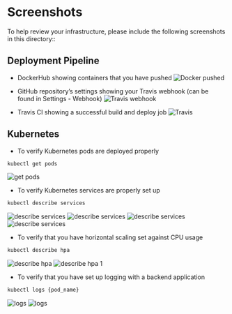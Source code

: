 # Screenshots
To help review your infrastructure, please include the following screenshots in this directory::

## Deployment Pipeline
* DockerHub showing containers that you have pushed
![Docker pushed](./Dockerhub_pushed.PNG "Docker pushed")

* GitHub repository’s settings showing your Travis webhook (can be found in Settings - Webhook)
![Travis webhook](./Travis_trigger.PNG "Travis webhook")

* Travis CI showing a successful build and deploy job
![Travis](./Travis_build_success.PNG "Travis")

## Kubernetes
* To verify Kubernetes pods are deployed properly
```bash
kubectl get pods
```
![get pods](./kubectl_get_pods.PNG "get pods")

* To verify Kubernetes services are properly set up
```bash
kubectl describe services
```
![describe services](./kubectl_describle_services_1.PNG "describe services")
![describe services](./kubectl_describle_services_2.PNG "describe services")
![describe services](./kubectl_describle_services_3.PNG "describe services")
![describe services](./kubectl_describle_services_4.PNG "describe services")

* To verify that you have horizontal scaling set against CPU usage
```bash
kubectl describe hpa
```
![describe hpa](./kubectl_describe_hpa.PNG "describe hpa")
![describe hpa 1](./kubectl_describe_hpa_1.PNG "describe hpa 1")

* To verify that you have set up logging with a backend application
```bash
kubectl logs {pod_name}
```
![logs](./kubectl_logs.PNG "logs")
![logs](./kubectl_logs_user.PNG "logs")
